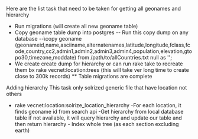 Here are the list task that need to be taken for getting all geonames and hierarchy


* Run migrations (will create all new geoname table)
* Copy geoname table dump into postgres
    -- Run this copy dump on any database
    --\copy geoname (geonameid,name,asciiname,alternatenames,latitude,longitude,fclass,fcode,country,cc2,admin1,admin2,admin3,admin4,population,elevation,gtopo30,timezone,moddate) from /path/to/allCountries.txt null as '';
* We create create dump for hierarchy or can run rake take to recreate them
    bx rake vecnet:location:trees  (this will take ver long time to create close to 300k records)
** Table migrations are complete

Adding hierarchy
This task only solrized generic file that have location not others

* rake vecnet:location:solrize_location_hierarchy
        -For each location, it finds geoname id from search api
        -Get hierarchy from local database table
            if not available, it will query hierarchy and update our table and then return hierarchy
        - Index whole tree (as each section excluding earth)